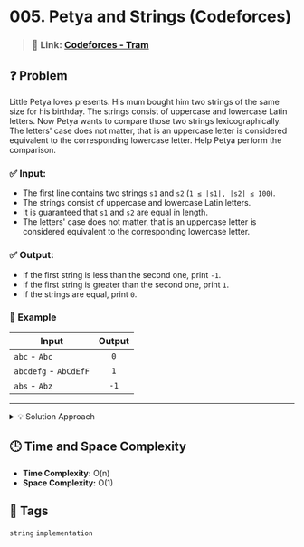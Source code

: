 # 005. Petya and Strings (Codeforces)

> ### 🔗 Link: [Codeforces - Tram](https://codeforces.com/problemset/problem/112/A)

## ❓ Problem

Little Petya loves presents. His mum bought him two strings of the same size for his birthday. The strings consist of uppercase and lowercase Latin letters. Now Petya wants to compare those two strings lexicographically. The letters' case does not matter, that is an uppercase letter is considered equivalent to the corresponding lowercase letter. Help Petya perform the comparison.

### ✅ Input:

- The first line contains two strings `s1` and `s2` (`1 ≤ |s1|, |s2| ≤ 100`).
- The strings consist of uppercase and lowercase Latin letters.
- It is guaranteed that `s1` and `s2` are equal in length.
- The letters' case does not matter, that is an uppercase letter is considered equivalent to the corresponding lowercase letter.

### ✅ Output:

- If the first string is less than the second one, print `-1`.
- If the first string is greater than the second one, print `1`.
- If the strings are equal, print `0`.

### 🧪 Example

| Input                 | Output |
| --------------------- | :----: |
| `abc` - `Abc`         |  `0`   |
| `abcdefg` - `AbCdEfF` |  `1`   |
| `abs` - `Abz`         |  `-1`  |

---

<details>
 <summary> 💡 Solution Approach </summary>

- Compare the strings lexicographically.
- If the first string is less than the second one, print "-1".
- If the first string is greater than the second one, print "1".
- If the strings are equal, print "0".

</details>

## 🕒 Time and Space Complexity

- **Time Complexity:** O(n)
- **Space Complexity:** O(1)

## 🧠 Tags

`string` `implementation`
